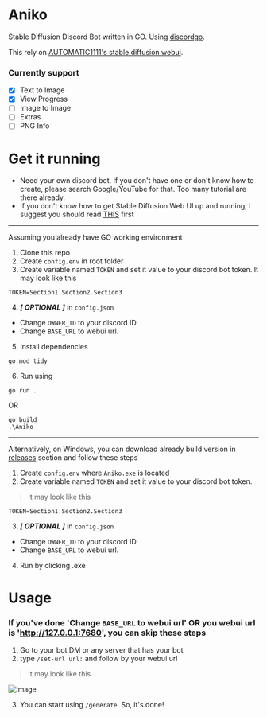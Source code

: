 # Aniko

Stable Diffusion Discord Bot written in GO. Using [discordgo](https://github.com/bwmarrin/discordgo).

This rely on [AUTOMATIC1111's stable diffusion webui](https://github.com/AUTOMATIC1111/stable-diffusion-webui).

### Currently support

- [x] Text to Image
- [x] View Progress
- [ ] Image to Image
- [ ] Extras
- [ ] PNG Info

# Get it running

- Need your own discord bot. If you don't have one or don't know how to create, please search Google/YouTube for that. Too many tutorial are there already.
- If you don't know how to get Stable Diffusion Web UI up and running, I suggest you should read [THIS](https://github.com/AUTOMATIC1111/stable-diffusion-webui#installation-and-running) first

----

Assuming you already have GO working environment
1. Clone this repo
1. Create `config.env` in root folder
1. Create variable named `TOKEN` and set it value to your discord bot token.
It may look like this
```
TOKEN=Section1.Section2.Section3
```
4. ***[ OPTIONAL ]*** in `config.json`
  - Change `OWNER_ID` to your discord ID.
  - Change `BASE_URL` to webui url.
5. Install dependencies
```
go mod tidy
```
6. Run using
```
go run .
```
OR
```
go build
.\Aniko
```

----

Alternatively, on Windows, you can download already build version in [releases](https://github.com/Meonako/Aniko/releases) section and follow these steps
1. Create `config.env` where `Aniko.exe` is located
1. Create variable named `TOKEN` and set it value to your discord bot token.

> It may look like this
```
TOKEN=Section1.Section2.Section3
```

3. ***[ OPTIONAL ]*** in `config.json`
  - Change `OWNER_ID` to your discord ID.
  - Change `BASE_URL` to webui url.
4. Run by clicking .exe

# Usage

### If you've done '**Change `BASE_URL` to webui url**' OR you webui url is '**http://127.0.0.1:7680**', you can skip these steps

1. Go to your bot DM or any server that has your bot
2. type `/set-url url:` and follow by your webui url

> It may look like this

![image](https://user-images.githubusercontent.com/76484203/206346690-aca1171a-d00d-4633-baee-5710be159129.png)

3. You can start using `/generate`. So, it's done!
